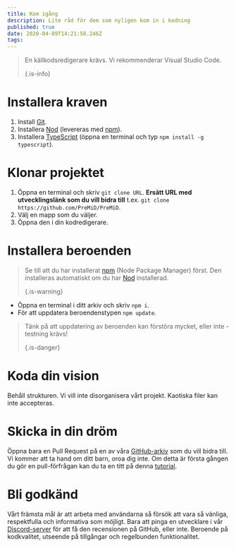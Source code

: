 ```yaml
---
title: Kom igång
description: Lite råd för dem som nyligen kom in i kodning
published: true
date: 2020-04-09T14:21:58.246Z
tags:
---
```


> En källkodsredigerare krävs. Vi rekommenderar Visual Studio Code. 
> 
> {.is-info}

# Installera kraven
1. Install [Git](https://git-scm.com/).
2. Installera [Nod](https://nodejs.org/en/) (levereras med [npm](https://www.npmjs.com/)).
3. Installera [TypeScript](https://www.typescriptlang.org/index.html#download-links) (öppna en terminal och typ `npm install -g typescript`).

# Klonar projektet
1. Öppna en terminal och skriv `git clone URL`. **Ersätt URL med utvecklingslänk som du vill bidra till** t.ex. `git clone https://github.com/PreMiD/PreMiD`.
2. Välj en mapp som du väljer.
3. Öppna den i din kodredigerare.

# Installera beroenden
> Se till att du har installerat [npm](https://www.npmjs.com/) (Node Package Manager) först. Den installeras automatiskt om du har [Nod](https://nodejs.org/en/) installerad. 
> 
> {.is-warning}

- Öppna en terminal i ditt arkiv och skriv `npm i`.
- För att uppdatera beroendenstypen `npm update`.

> Tänk på att uppdatering av beroenden kan förstöra mycket, eller inte - testning krävs! 
> 
> {.is-danger}

# Koda din vision
Behåll strukturen. Vi vill inte disorganisera vårt projekt. Kaotiska filer kan inte accepteras.

# Skicka in din dröm
Öppna bara en Pull Request på en av våra [GitHub-arkiv](https://github.com/PreMiD/) som du vill bidra till. Vi kommer att ta hand om ditt barn, oroa dig inte. Om detta är första gången du gör en pull-förfrågan kan du ta en titt på denna [tutorial](https://help.github.com/en/articles/creating-a-pull-request).

# Bli godkänd
Vårt främsta mål är att arbeta med användarna så försök att vara så vänliga, respektfulla och informativa som möjligt. Bara att pinga en utvecklare i vår [Discord-server](https://discord.gg/WvfVZ8T) för att få den recensionen på GitHub, eller inte. Beroende på kodkvalitet, utseende på tillgångar och regelbunden funktionalitet.